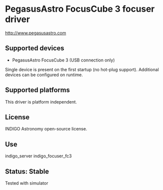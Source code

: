 # PegasusAstro FocusCube 3 focuser driver

http://www.pegasusastro.com

## Supported devices
* PegasusAstro FocusCube 3 (USB connection only)

Single device is present on the first startup (no hot-plug support). Additional devices can be configured on runtime.

## Supported platforms

This driver is platform independent.

## License

INDIGO Astronomy open-source license.

## Use

indigo_server indigo_focuser_fc3

## Status: Stable

Tested with simulator
